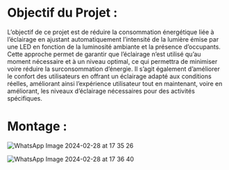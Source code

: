# Objectif du Projet :
 L’objectif de ce projet est de réduire la consommation énergétique liée à l’éclairage en
 ajustant automatiquement l’intensité de la lumière émise par une LED en fonction de
 la luminosité ambiante et la présence d’occupants. Cette approche permet de garantir
 que l’éclairage n’est utilisé qu’au moment nécessaire et à un niveau optimal, ce qui
 permettra de minimiser voire réduire la surconsommation d’énergie. Il s’agit
 également d’améliorer le confort des utilisateurs en offrant un éclairage adapté aux
 conditions réelles, améliorant ainsi l’expérience utilisateur tout en maintenant, voire
 en améliorant, les niveaux d’éclairage nécessaires pour des activités spécifiques.

 # Montage : 
![WhatsApp Image 2024-02-28 at 17 35 26](https://github.com/aminabenj/PFE/assets/148441485/fada27d8-bee9-464e-b328-cfc785447ca5)


![WhatsApp Image 2024-02-28 at 17 36 40](https://github.com/aminabenj/PFE/assets/148441485/170a365e-78ef-44a7-ae05-95550a2feb89)


